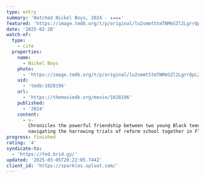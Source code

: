 ```yaml
---
type: entry
summary: 'Watched Nickel Boys, 2024 - ★★★★'
featured: 'https://image.tmdb.org/t/p/original/lu2vmmtStmTNMmSZl2LgrrQpLZo.jpg'
date: '2025-02-28'
watch-of:
  type:
    - cite
  properties:
    name:
      - Nickel Boys
    photo:
      - 'https://image.tmdb.org/t/p/original/lu2vmmtStmTNMmSZl2LgrrQpLZo.jpg'
    uid:
      - 'tmdb:1028196'
    url:
      - 'https://themoviedb.org/movie/1028196'
    published:
      - '2024'
    content:
      - >-
        Chronicles the powerful friendship between two young Black teenagers
        navigating the harrowing trials of reform school together in Florida.
progress: finished
rating: '4'
syndicate-to:
  - 'https://fed.brid.gy/'
updated: '2025-03-05T20:22:05.744Z'
client_id: 'https://sparkles.sploot.com/'
---
```


